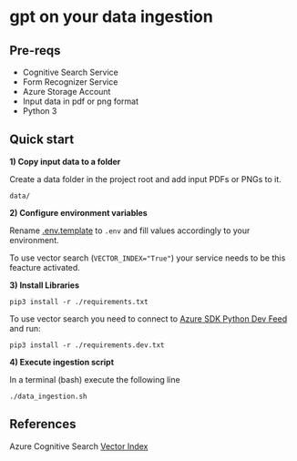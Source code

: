 # gpt on your data ingestion

## Pre-reqs

- Cognitive Search Service
- Form Recognizer Service
- Azure Storage Account
- Input data in pdf or png format
- Python 3

## Quick start

**1) Copy input data to a folder**

Create a data folder in the project root and add input PDFs or PNGs to it.

```data/```

**2) Configure environment variables**

Rename [.env.template](.env.template) to ```.env``` and fill values accordingly to your environment.

To use vector search (```VECTOR_INDEX="True"```) your service needs to be this feacture activated.

**3) Install Libraries**

```pip3 install -r ./requirements.txt```

To use vector search you need to connect to [Azure SDK Python Dev Feed](https://dev.azure.com/azure-sdk/public/_artifacts/feed/azure-sdk-for-python/connect/pip) and run:

```pip3 install -r ./requirements.dev.txt```


**4) Execute ingestion script** 

In a terminal (bash) execute the following line

```./data_ingestion.sh```

## References

Azure Cognitive Search [Vector Index](https://github.com/Azure/cognitive-search-vector-pr/)